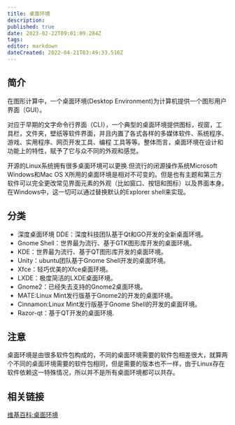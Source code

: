 ```yaml
---
title: 桌面环境
description: 
published: true
date: 2023-02-22T09:01:09.284Z
tags: 
editor: markdown
dateCreated: 2022-04-21T03:49:33.516Z
---
```


## 简介

在图形计算中，一个桌面环境(Desktop Environment)为计算机提供一个图形用户界面（GUI）。

对应于早期的文字命令行界面（CLI），一个典型的桌面环境提供图标，视窗，工具栏，文件夹，壁纸等软件界面，并且内置了各式各样的多媒体软件、系统程序、游戏、实用程序、网页开发工具、编程 工具等等。整体而言，桌面环境在设计和功能上的特性，赋予了它与众不同的外观和感觉。

开源的Linux系统拥有很多桌面环境可以更换.但流行的闭源操作系统Microsoft Windows和Mac OS X所用的桌面环境是相对不可变的。但是也有主题和第三方软件可以完全更改常见界面元素的外观（比如窗口、按钮和图标）以及界面本身。在Windows中，这一切可以通过替换默认的Explorer shell来实现。

## 分类

- 深度桌面环境 DDE：深度科技团队基于Qt和GO开发的全新桌面环境。
- Gnome Shell：世界最为流行、基于GTK图形库开发的桌面环境。
- KDE：世界最为流行、基于QT图形库开发的桌面环境。
- Unity：ubuntu团队基于Gnome Shell开发的桌面环境。
- Xfce：轻巧优美的Xfce桌面环境。
- LXDE：极度简洁的LXDE桌面环境。
- Gnome2：已经失去支持的Gnome2桌面环境。
- MATE:Linux Mint发行版基于Gnome2的开发的桌面环境。
- Cinnamon:Linux Mint发行版基于Gnome Shell的开发的桌面环境。
- Razor-qt：基于QT开发的桌面环境.

## 注意
桌面环境是由很多软件包构成的，不同的桌面环境需要的软件包相差很大，就算两个不同的桌面环境需要的软件包相同，但是需要的版本也不一样，由于Linux存在软件依赖这一特殊情况，所以并不是所有桌面环境都可以共存。

## 相关链接

[维基百科:桌面环境](http://zh.wikipedia.org/wiki/%E6%A1%8C%E9%9D%A2%E7%8E%AF%E5%A2%83)
